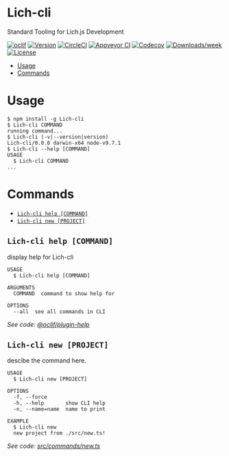Lich-cli
========

Standard Tooling for Lich.js Development

[![oclif](https://img.shields.io/badge/cli-oclif-brightgreen.svg)](https://oclif.io)
[![Version](https://img.shields.io/npm/v/Lich-cli.svg)](https://npmjs.org/package/Lich-cli)
[![CircleCI](https://circleci.com/gh/dmoosocool/Lich-cli/tree/master.svg?style=shield)](https://circleci.com/gh/dmoosocool/Lich-cli/tree/master)
[![Appveyor CI](https://ci.appveyor.com/api/projects/status/github/dmoosocool/Lich-cli?branch=master&svg=true)](https://ci.appveyor.com/project/dmoosocool/Lich-cli/branch/master)
[![Codecov](https://codecov.io/gh/dmoosocool/Lich-cli/branch/master/graph/badge.svg)](https://codecov.io/gh/dmoosocool/Lich-cli)
[![Downloads/week](https://img.shields.io/npm/dw/Lich-cli.svg)](https://npmjs.org/package/Lich-cli)
[![License](https://img.shields.io/npm/l/Lich-cli.svg)](https://github.com/dmoosocool/Lich-cli/blob/master/package.json)

<!-- toc -->
* [Usage](#usage)
* [Commands](#commands)
<!-- tocstop -->
# Usage
<!-- usage -->
```sh-session
$ npm install -g Lich-cli
$ Lich-cli COMMAND
running command...
$ Lich-cli (-v|--version|version)
Lich-cli/0.0.0 darwin-x64 node-v9.7.1
$ Lich-cli --help [COMMAND]
USAGE
  $ Lich-cli COMMAND
...
```
<!-- usagestop -->
# Commands
<!-- commands -->
* [`Lich-cli help [COMMAND]`](#lich-cli-help-command)
* [`Lich-cli new [PROJECT]`](#lich-cli-new-project)

## `Lich-cli help [COMMAND]`

display help for Lich-cli

```
USAGE
  $ Lich-cli help [COMMAND]

ARGUMENTS
  COMMAND  command to show help for

OPTIONS
  --all  see all commands in CLI
```

_See code: [@oclif/plugin-help](https://github.com/oclif/plugin-help/blob/v2.1.0/src/commands/help.ts)_

## `Lich-cli new [PROJECT]`

descibe the command here.

```
USAGE
  $ Lich-cli new [PROJECT]

OPTIONS
  -f, --force
  -h, --help       show CLI help
  -n, --name=name  name to print

EXAMPLE
  $ Lich-cli new
  new project from ./src/new.ts!
```

_See code: [src/commands/new.ts](https://github.com/dmoosocool/Lich-cli/blob/v0.0.0/src/commands/new.ts)_
<!-- commandsstop -->
